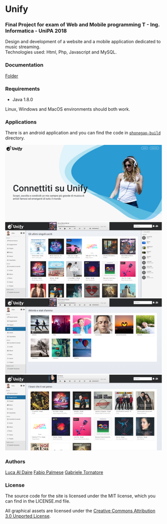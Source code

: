 # Unify

### Final Project for exam of Web and Mobile programming T - Ing. Informatica - UniPA 2018

Design and development of a website and a mobile application dedicated to music streaming.<br />
Technologies used: Html, Php, Javascript and MySQL.

### Documentation

[Folder](https://github.com/it9tst/unify/tree/main/doc)

### Requirements

- Java 1.8.0

Linux, Windows and MacOS environments should both work.

### Applications

There is an android application and you can find the code in [``phonegap-build``](phonegap-build/) directory.

![Screen1](/img/screen1.png)
![Screen2](/img/screen2.png)
![Screen3](/img/screen3.png)
![Screen4](/img/screen4.png)

### Authors
[Luca Al Daire](https://github.com/liuk997)
[Fabio Palmese](https://github.com/fpalmese)
[Gabriele Tornatore](https://github.com/it9tst)

### License

The source code for the site is licensed under the MIT license, which you can find in
the LICENSE.md file.

All graphical assets are licensed under the
[Creative Commons Attribution 3.0 Unported License](https://creativecommons.org/licenses/by/3.0/).
